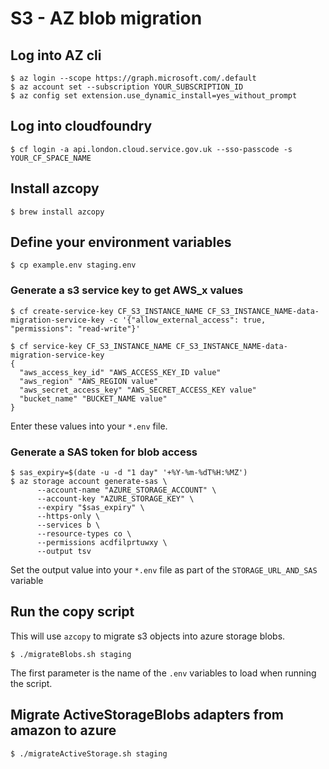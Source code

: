 # S3 - AZ blob migration

## Log into AZ cli

```
$ az login --scope https://graph.microsoft.com/.default
$ az account set --subscription YOUR_SUBSCRIPTION_ID
$ az config set extension.use_dynamic_install=yes_without_prompt
```

## Log into cloudfoundry

```
$ cf login -a api.london.cloud.service.gov.uk --sso-passcode -s YOUR_CF_SPACE_NAME
```

## Install azcopy

```
$ brew install azcopy
```

## Define your environment variables

```
$ cp example.env staging.env
```

### Generate a s3 service key to get AWS_x values

```
$ cf create-service-key CF_S3_INSTANCE_NAME CF_S3_INSTANCE_NAME-data-migration-service-key -c '{"allow_external_access": true, "permissions": "read-write"}'

$ cf service-key CF_S3_INSTANCE_NAME CF_S3_INSTANCE_NAME-data-migration-service-key
{
  "aws_access_key_id" "AWS_ACCESS_KEY_ID value"
  "aws_region" "AWS_REGION value"
  "aws_secret_access_key" "AWS_SECRET_ACCESS_KEY value"
  "bucket_name" "BUCKET_NAME value"
}
```

Enter these values into your `*.env` file.

### Generate a SAS token for blob access

```
$ sas_expiry=$(date -u -d "1 day" '+%Y-%m-%dT%H:%MZ')
$ az storage account generate-sas \
      --account-name "AZURE_STORAGE_ACCOUNT" \
      --account-key "AZURE_STORAGE_KEY" \
      --expiry "$sas_expiry" \
      --https-only \
      --services b \
      --resource-types co \
      --permissions acdfilprtuwxy \
      --output tsv
```

Set the output value into your `*.env` file as part of the `STORAGE_URL_AND_SAS` variable

## Run the copy script

This will use `azcopy` to migrate s3 objects into azure storage blobs.

```
$ ./migrateBlobs.sh staging
```

The first parameter is the name of the `.env` variables to load when running the script.

## Migrate ActiveStorageBlobs adapters from amazon to azure

```
$ ./migrateActiveStorage.sh staging
```
